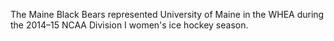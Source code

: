 The Maine Black Bears represented University of Maine in the WHEA during the 2014–15 NCAA Division I women's ice hockey season.
